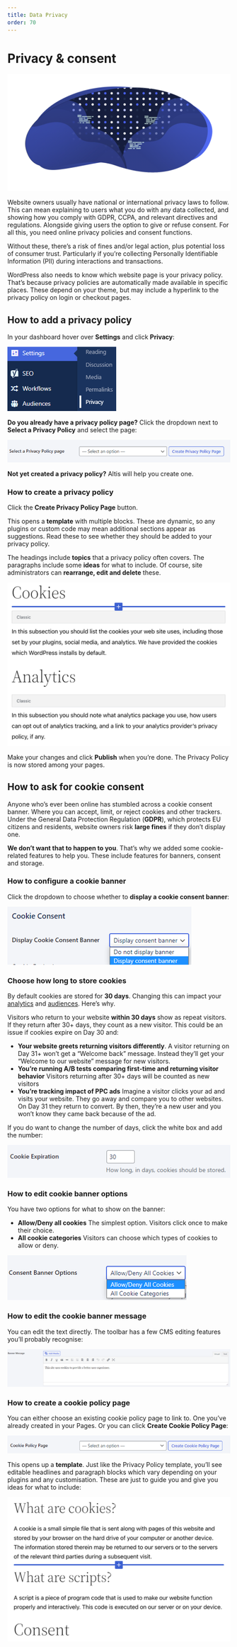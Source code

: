 ```yaml
---
title: Data Privacy
order: 70
---
```


# Privacy & consent

![](../assets/altis-header-10.png)

Website owners usually have national or international privacy laws to follow. This can mean explaining to users what you do with any data collected, and showing how you comply with GDPR, CCPA, and relevant directives and regulations. Alongside giving users the option to give or refuse consent. For all this, you need online privacy policies and consent functions. 

Without these, there’s a risk of fines and/or legal action, plus potential loss of consumer trust. Particularly if you’re collecting Personally Identifiable Information (PII) during interactions and transactions. 

WordPress also needs to know which website page is your privacy policy. That’s because privacy policies are automatically made available in specific places. These depend on your theme, but may include a hyperlink to the privacy policy on login or checkout pages.

## How to add a privacy policy

In your dashboard hover over **Settings** and click **Privacy**:

![](../assets/privacy-consent-image5.png)

**Do you already have a privacy policy page?** Click the dropdown next to **Select a Privacy Policy** and select the page:

![](../assets/privacy-consent-image6.png)

**Not yet created a privacy policy?** Altis will help you create one.

### How to create a privacy policy

Click the **Create Privacy Policy Page** button. 

This opens a **template** with multiple blocks. These are dynamic, so any plugins or custom code may mean additional sections appear as suggestions. Read these to see whether they should be added to your privacy policy.  

The headings include **topics** that a privacy policy often covers. The paragraphs include some **ideas** for what to include. Of course, site administrators can **rearrange, edit and delete** these.

![](../assets/privacy-consent-image8.png)

Make your changes and click **Publish** when you’re done. The Privacy Policy is now stored among your pages.

## How to ask for cookie consent

Anyone who’s ever been online has stumbled across a cookie consent banner. Where you can accept, limit, or reject cookies and other trackers. Under the General Data Protection Regulation (**GDPR**), which protects EU citizens and residents, website owners risk **large fines** if they don’t display one.

**We don’t want that to happen to you**. That’s why we added some cookie-related features to help you. These include features for banners, consent and storage.

### How to configure a cookie banner

Click the dropdown to choose whether to **display a cookie consent banner**:

![](../assets/privacy-consent-image9.png)

### Choose how long to store cookies

By default cookies are stored for **30 days**. Changing this can impact your [analytics](../personalising-content/insights.md) and [audiences](../personalising-content/audiences.md). Here’s why.

Visitors who return to your website **within 30 days** show as repeat visitors. If they return after 30+ days, they count as a new visitor. This could be an issue if cookies expire on Day 30 and:

- **Your website greets returning visitors differently**.
    A visitor returning on Day 31+ won’t get a “Welcome back” message. Instead they’ll get your “Welcome to our website” message for new visitors.
- **You’re running A/B tests comparing first-time and returning visitor behavior**
    Visitors returning after 30+ days will be counted as new visitors 
- **You’re tracking impact of PPC ads**
    Imagine a visitor clicks your ad and visits your website. They go away and compare you to other websites. On Day 31 they return to convert. By then, they’re a new user and you won’t know they came back because of the ad. 

If you do want to change the number of days, click the white box and add the number:

![](../assets/privacy-consent-image7.png)

### How to edit cookie banner options

You have two options for what to show on the banner:

- **Allow/Deny all cookies**
    The simplest option. Visitors click once to make their choice.
- **All cookie categories**
    Visitors can choose which types of cookies to allow or deny.

![](../assets/privacy-consent-image1.png)

### How to edit the cookie banner message

You can edit the text directly. The toolbar has a few CMS editing features you’ll probably recognise:

![](../assets/privacy-consent-image4.png)

### How to create a cookie policy page

You can either choose an existing cookie policy page to link to. One you’ve already created in your Pages. Or you can click **Create Cookie Policy Page**:

![](../assets/privacy-consent-image2.png)

This opens up a **template**. Just like the Privacy Policy template, you’ll see editable headlines and paragraph blocks which vary depending on your plugins and any customisation. These are just to guide you and give you ideas for what to include:

![](../assets/privacy-consent-image3.png)
